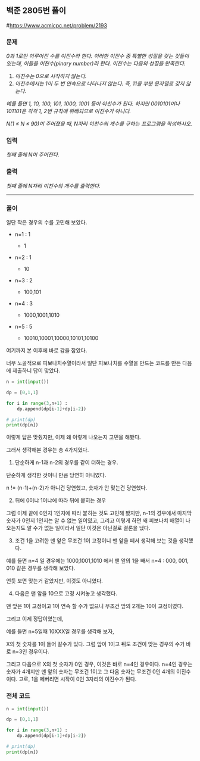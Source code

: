 ## 백준 2805번 풀이

#https://www.acmicpc.net/problem/2193

### 문제

*0과 1로만 이루어진 수를 이진수라 한다. 이러한 이진수 중 특별한 성질을 갖는 것들이 있는데, 이들을 이친수(pinary number)라 한다. 이친수는 다음의 성질을 만족한다.*

1. *이친수는 0으로 시작하지 않는다.*
2. *이친수에서는 1이 두 번 연속으로 나타나지 않는다. 즉, 11을 부분 문자열로 갖지 않는다.*

*예를 들면 1, 10, 100, 101, 1000, 1001 등이 이친수가 된다. 하지만 0010101이나 101101은 각각 1, 2번 규칙에 위배되므로 이친수가 아니다.*

*N(1 ≤ N ≤ 90)이 주어졌을 때, N자리 이친수의 개수를 구하는 프로그램을 작성하시오.*



### 입력

*첫째 줄에 N이 주어진다.*



### 출력

*첫째 줄에 N자리 이친수의 개수를 출력한다.*

***



### 풀이

일단 작은 경우의 수를 고민해 보았다.



- n=1 : 1
  - 1

- n=2 : 1
  - 10
- n=3 : 2
  - 100,101
- n=4 : 3
  - 1000,1001,1010
- n=5 : 5
  - 10010,10001,10000,10101,10100



여기까지 본 이후에 바로 감을 잡았다.

너무 노골적으로 피보나치수열이라서 일단 피보나치를  수열을 만드는 코드를 만든 다음에 제출하니 답이 맞았다.

```python
n = int(input())

dp = [0,1,1]

for i in range(3,n+1) :
    dp.append(dp[i-1]+dp[i-2])

# print(dp)
print(dp[n])
```

이렇게 답은 맞췄지만, 이제 왜 이렇게 나오는지 고민을 해봤다.

그래서 생각해본 경우는 총 4가지였다.



1. 단순하게 n-1과 n-2의 경우를 같이 더하는 경우.

단순하게 생각한 것이니 만큼 당연히 아니였다. 

n != (n-1)+(n-2)가 아니건 당연했고, 숫자가 안 맞는건 당연했다.



2. 뒤에 0이냐 1이냐에 따라 뒤에 붙히는 경우

그럼 이제 끝에 0인지 1인지에 따라 붙히는 것도 고민해 봤지만, n-1의 경우에서 마지막 숫자가 0인지 1인지는 알 수 없는 일이였고, 그리고 이렇게 하면 왜 피보나치 배열이 나오는지도 알 수가 없는 일이라서 일단 이것은 아닌걸로 결론을 냈다.



3. 조건 1을 고려한 맨 앞은 무조건 1이 고정이니 맨 앞을 떼서 생각해 보는 것을 생각했다.

예를 들면 n=4 일 경우에는 1000,1001,1010 에서 맨 앞의 1을 빼서 n=4 : 000, 001, 010 같은 경우를 생각해 보았다. 

언듯 보면 맞는거 같았지만, 이것도 아니였다.



4. 다음은 맨 앞을 10으로 고정 시켜놓고 생각했다.

맨 앞은 1이 고정이고 1이 연속 할 수가 없으니 무조건 앞의 2개는 10이 고정이였다.

그리고 이제 정답이였는데,

예를 들면 n=5일때 10XXX일 경우를 생각해 보자,

X의 첫 숫자를 1이 들어 갈수가 있다. 그럼 앞이 1이고 뒤도 조건이 맞는 경우의 수가 바로 n=3인 경우이다.

그리고 다음으로 X의 첫 숫자가 0인 경우, 이것은 바로 n=4인 경우이다. n=4인 경우는 숫자가 4개지만 맨 앞의 숫자는 무조건 1이고 그 다음 숫자는 무조건 0인 4개의 이진수이다. 고로, 1을 떼버리면 시작이 0인 3자리의 이진수가 된다.



### 전체 코드

```python
n = int(input())

dp = [0,1,1]

for i in range(3,n+1) :
    dp.append(dp[i-1]+dp[i-2])

# print(dp)
print(dp[n])
```

